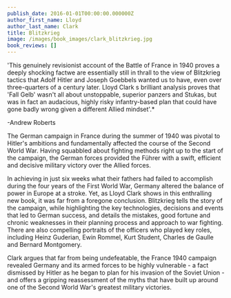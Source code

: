 ```yaml
---
publish_date: 2016-01-01T00:00:00.000000Z
author_first_name: Lloyd
author_last_name: Clark
title: Blitzkrieg
image: /images/book_images/clark_blitzkrieg.jpg
book_reviews: []
---
```

'This genuinely revisionist account of the Battle of France in 1940 proves a deeply shocking factwe are essentially still in thrall to the view of Blitzkrieg tactics that Adolf Hitler and Joseph Goebbels wanted us to have, even over three-quarters of a century later. Lloyd Clark s brilliant analysis proves that 'Fall Gelb' wasn't all about unstoppable, superior panzers and Stukas, but was in fact an audacious, highly risky infantry-based plan that could have gone badly wrong given a different Allied mindset'.*

-Andrew Roberts

The German campaign in France during the summer of 1940 was pivotal to Hitler's ambitions and fundamentally affected the course of the Second World War. Having squabbled about fighting methods right up to the start of the campaign, the German forces provided the Führer with a swift, efficient and decisive military victory over the Allied forces.

In achieving in just six weeks what their fathers had failed to accomplish during the four years of the First World War, Germany altered the balance of power in Europe at a stroke. Yet, as Lloyd Clark shows in this enthralling new book, it was far from a foregone conclusion. Blitzkrieg tells the story of the campaign, while highlighting the key technologies, decisions and events that led to German success, and details the mistakes, good fortune and chronic weaknesses in their planning process and approach to war fighting. There are also compelling portraits of the officers who played key roles, including Heinz Guderian, Ewin Rommel, Kurt Student, Charles de Gaulle and Bernard Montgomery.

Clark argues that far from being undefeatable, the France 1940 campaign revealed Germany and its armed forces to be highly vulnerable - a fact dismissed by Hitler as he began to plan for his invasion of the Soviet Union - and offers a gripping reassessment of the myths that have built up around one of the Second World War's greatest military victories.